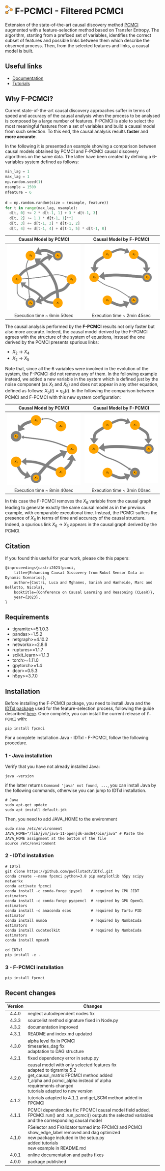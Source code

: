 # <img src="assets/icon.png" width="25"> F-PCMCI - Filtered PCMCI

Extension of the state-of-the-art causal discovery method [PCMCI](https://github.com/jakobrunge/tigramite) augmented with a feature-selection method based on Transfer Entropy. The algorithm, starting from a prefixed set of variables, identifies the correct subset of features and possible links between them which describe the observed process. Then, from the selected features and links, a causal model is built.


## Useful links

* [Documentation](https://lcastri.github.io/fpcmci/)
* [Tutorials](https://github.com/lcastri/fpcmci/tree/main/tutorials)


## Why F-PCMCI?

Current state-of-the-art causal discovery approaches suffer in terms of speed and accuracy of the causal analysis when the process to be analysed is composed by a large number of features. F-PCMCI is able to select the most meaningful features from a set of variables and build a causal model from such selection. To this end, the causal analysis results **faster** and **more accurate**.

In the following it is presented an example showing a comparison between causal models obtained by PCMCI and F-PCMCI causal discovery algorithms on the same data. The latter have been created by defining a 6-variables system defined as follows:

``` python
min_lag = 1
max_lag = 1
np.random.seed(1)
nsample = 1500
nfeature = 6

d = np.random.random(size = (nsample, feature))
for t in range(max_lag, nsample):
  d[t, 0] += 2 * d[t-1, 1] + 3 * d[t-1, 3]
  d[t, 2] += 1.1 * d[t-1, 1]**2
  d[t, 3] += d[t-1, 3] * d[t-1, 2]
  d[t, 4] += d[t-1, 4] + d[t-1, 5] * d[t-1, 0]
```

Causal Model by PCMCI       |  Causal Model by F-PCMCI 
:-------------------------:|:-------------------------:
![](https://github.com/lcastri/fpcmci/raw/main/images/PCMCI_example_1.png "Causal model by PCMCI")  |  ![](https://github.com/lcastri/fpcmci/raw/main/images/FPCMCI_example_1.png "Causal model by F-PCMCI")
Execution time ~ 6min 50sec | Execution time ~ 2min 45sec

The causal analysis performed by the **F-PCMCI** results not only faster but also more accurate. Indeed, the causal model derived by the F-PCMCI agrees with the structure of the system of equations, instead the one derived by the PCMCI presents spurious links:
* $X_2$ &rarr; $X_4$
* $X_2$ &rarr; $X_5$

Note that, since all the 6 variables were involved in the evolution of the system, the F-PCMCI did not remove any of them. In the following example instead, we added a new variable in the system which is defined just by the noise component (as $X_1$ and $X_5$) and does not appear in any other equation, defined as follows: $X_6(t) = \eta_6(t)$. In the following the comparison between PCMCI and F-PCMCI with this new system configuration:

Causal Model by PCMCI       |  Causal Model by F-PCMCI 
:-------------------------:|:-------------------------:
![](https://github.com/lcastri/fpcmci/raw/main/images/PCMCI_example_2.png "Causal model by PCMCI")  |  ![](https://github.com/lcastri/fpcmci/raw/main/images/FPCMCI_example_2.png "Causal model by F-PCMCI")
Execution time ~ 8min 40sec | Execution time ~ 3min 00sec

In this case the F-PCMCI removes the $X_6$ variable from the causal graph leading to generate exactly the same causal model as in the previous example, with comparable executional time. Instead, the PCMCI suffers the presence of $X_6$ in terms of time and accuracy of the causal structure. Indeed, a spurious link $X_6$ &rarr; $X_5$ appears in the causal graph derived by the PCMCI.


## Citation

If you found this useful for your work, please cite this papers:
```
@inproceedings{castri2023fpcmci,
    title={Enhancing Causal Discovery from Robot Sensor Data in Dynamic Scenarios},
    author={Castri, Luca and Mghames, Sariah and Hanheide, Marc and Bellotto, Nicola},
    booktitle={Conference on Causal Learning and Reasoning (CLeaR)},
    year={2023},
}
```


## Requirements

* tigramite>=5.1.0.3
* pandas>=1.5.2
* netgraph>=4.10.2
* networkx>=2.8.6
* ruptures>=1.1.7
* scikit_learn>=1.1.3
* torch>=1.11.0
* gpytorch>=1.4
* dcor>=0.5.3
* h5py>=3.7.0    


## Installation

Before installing the F-PCMCI package, you need to install Java and the [IDTxl package](https://github.com/pwollstadt/IDTxl) used for the feature-selection process, following the guide described [here](https://github.com/pwollstadt/IDTxl/wiki/Installation-and-Requirements). Once complete, you can install the current release of `F-PCMCI` with:
``` shell
pip install fpcmci
```

For a complete installation Java - IDTxl - F-PCMCI, follow the following procedure.

### 1 - Java installation
Verify that you have not already installed Java:
```shell
java -version
```
if the latter returns `Command 'java' not found, ...`, you can install Java by the following commands, otherwise you can jump to IDTxl installation.
```shell
# Java
sudo apt-get update
sudo apt install default-jdk
```

Then, you need to add JAVA_HOME to the environment
```shell
sudo nano /etc/environment
JAVA_HOME="/lib/jvm/java-11-openjdk-amd64/bin/java" # Paste the JAVA_HOME assignment at the bottom of the file
source /etc/environment
```

### 2 - IDTxl installation
```shell
# IDTxl
git clone https://github.com/pwollstadt/IDTxl.git
conda create --name fpcmci python=3.8 pip matplotlib h5py scipy networkx
conda activate fpcmci
conda install -c conda-forge jpype1    # required by CPU JIDT estimators
conda install -c conda-forge pyopencl  # required by GPU OpenCL estimators
conda install -c anaconda ecos         # required by Tartu PID estimator
conda install numba                    # required by NumbaCuda estimators
conda install cudatoolkit              # required by NumbaCuda estimators
conda install mpmath

cd IDTxl
pip install -e .
```

### 3 - F-PCMCI installation
```shell
pip install fpcmci
```


## Recent changes

| Version | Changes |
| :---: | ----------- |
| 4.4.0 | neglect autodependent nodes fix |
| 4.3.3 | sourcelist method signature fixed in Node.py |
| 4.3.2 | documentation improved |
| 4.3.1 | README and index.md updated |
| 4.3.0 | alpha level fix in PCMCI<br>timeseries_dag fix<br>adaptation to DAG structure |
| 4.2.1 | fixed dependency error in setup.py |
| 4.2.0 | causal model with only selected features fix<br>adapted to tigramite 5.2<br>get_causal_matrix FPCMCI method added<br>f_alpha and pcmci_alpha instead of alpha<br>requirements changed<br>tutorials adapted to new version |
| 4.1.2 | tutorials adapted to 4.1.1 and get_SCM method added in FPCMCI |
| 4.1.1 | PCMCI dependencies fix: FPCMCI causal model field added, FPCMCI.run() and .run_pcmci() outputs the selected variables and the corresponding causal model |
| 4.1.0 | FSelector and FValidator turned into FPCMCI and PCMCI<br>show_edge_label removed and dag optimized<br>new package included in the setup.py<br>added tutorials<br>new example in README.md |
| 4.0.1 | online documentation and paths fixes |
| 4.0.0 | package published |